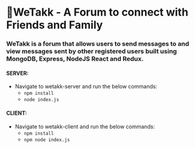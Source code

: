 # 🦊WeTakk - A Forum to connect with Friends and Family

### WeTakk is a forum that allows users to send messages to and view messages sent by other registered users built using MongoDB, Express, NodeJS React and Redux.

#### SERVER:
* Navigate to wetakk-server and run the below commands:
  * `npm install`
  * `node index.js`

#### CLIENT:
* Navigate to wetakk-client and run the below commands:
  * `npm install`
  * `npm node index.js`
